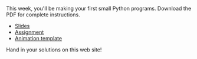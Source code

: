 This week, you'll be making your first small Python programs. Download the PDF
for complete instructions.

* [Slides](Lecture_6_slides.pdf)
* [Assignment](Lecture_6_Assignments_UvA.pdf)
* [Animation template](animation_template_circles.py)

Hand in your solutions on this web site!

